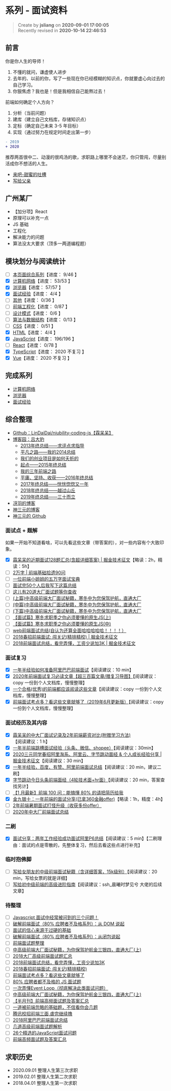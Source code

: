 系列 - 面试资料
===

> Create by **jsliang** on **2020-09-01 17:00:05**  
> Recently revised in **2020-10-14 22:46:53**

## 前言

你是你人生的导师！

1. 不懂的就问，谦虚使人进步
2. 去年的、以前的你，写了一些现在你已经模糊的知识点，你就要虚心向过去的自己学习。
3. 你狠焦虑？我也是！但是我相信自己能熬过去！

前端如何确定个人方向？

1. 分析（当前问题）
2. 建库（建立自己文档库，存储知识点）
3. 定标（确定自己未来 3-5 年目标）
4. 实现（通过努力在规定时间走出第一步）

```diff
- 2019
+ 2020
```

推荐两首很中二、动漫的很鸡汤的歌，求职路上哪里不会迷茫，你只管闯，尽量别活成你不想活的人生。

* [来吧-甜蜜的吐槽](http://music.163.com/song?id=30284458&userid=1294209040)
* [写给父亲](http://music.163.com/song?id=28285730&userid=1294209040)

## 广州某厂

* 【加分项】React
* 原理可以补充一点
* JS 基础
* 工程化
* 解决能力的问题
* 算法没太大要求（顶多一两道编程题）

## 模块划分与阅读统计

* [ ] [本页面综合系列](./README.md)【进度： 9/46 】
* [x] [计算机网络](./计算机网络/README.md)【进度： 53/53 】
* [x] [浏览器](./浏览器/README.md)【进度： 57/57 】
* [x] [面试经验](./面试经验/README.md)【进度： 4/4 】
* [ ] [其他](./其他/README.md)【进度： 0/36 】
* [ ] [前端工程化](./前端工程化/README.md)【进度： 0/87 】
* [ ] [设计模式](./设计模式/README.md)【进度： 0/6 】
* [ ] [算法与数据结构](./算法与数据结构/README.md)【进度： 0/13 】
* [ ] [CSS](./CSS/README.md)【进度： 0/51 】
* [x] [HTML](./HTML/README.md)【进度： 4/4 】
* [x] [JavaScript](./JavaScript/README.md)【进度： 196/196 】
* [ ] [React](./React/README.md)【进度： 0/78 】
* [x] [TypeScript](./TypeScript/README.md)【进度： 2020 不复习 】
* [x] [Vue](./Vue/README.md)【进度： 2020 不复习 】

## 完成系列

* [计算机网络](https://github.com/LiangJunrong/document-library/tree/master/%E7%B3%BB%E5%88%97-%E9%9D%A2%E8%AF%95%E8%B5%84%E6%96%99/%E8%AE%A1%E7%AE%97%E6%9C%BA%E7%BD%91%E7%BB%9C)
* [浏览器](https://github.com/LiangJunrong/document-library/tree/master/%E7%B3%BB%E5%88%97-%E9%9D%A2%E8%AF%95%E8%B5%84%E6%96%99/%E6%B5%8F%E8%A7%88%E5%99%A8)
* [面试经验](https://github.com/LiangJunrong/document-library/tree/master/%E7%B3%BB%E5%88%97-%E9%9D%A2%E8%AF%95%E8%B5%84%E6%96%99/%E9%9D%A2%E8%AF%95%E7%BB%8F%E9%AA%8C)

## 综合整理

* [Github：LinDaiDai/niubility-coding-js【霖呆呆】](https://github.com/LinDaiDai/niubility-coding-js)
* [博客园：吕大豹](https://www.cnblogs.com/lvdabao/)
  * [2013年终总结——求评点求指导](https://www.cnblogs.com/lvdabao/p/3506352.html)
  * [平凡之路——我的2014总结](https://www.cnblogs.com/lvdabao/p/2014_summary.html)
  * [我们的创业项目是如何夭折的](https://www.cnblogs.com/lvdabao/p/4596429.html)
  * [起点——2015年终总结](https://www.cnblogs.com/lvdabao/p/5178852.html)
  * [我的三年前端之路](https://www.cnblogs.com/lvdabao/p/5658389.html)
  * [平庸、坚持、收获——2016年终总结](https://www.cnblogs.com/lvdabao/p/6228024.html)
  * [2017年终总结——恍恍惚惚又一年](https://www.cnblogs.com/lvdabao/p/8258025.html)
  * [2018年终总结——越过山丘](https://www.cnblogs.com/lvdabao/p/10211898.html)
  * [2019年终总结——三十而立](https://www.cnblogs.com/lvdabao/p/12142637.html)
* [冴羽的博客](https://github.com/mqyqingfeng/Blog)
* [神三元的博客](http://47.98.159.95/my_blog/nav/)
* [神三元的 Github](https://github.com/sanyuan0704/my_blog)

### 面试点 + 题解

如果一开始不知道看啥，可以先看这些文章（带答案的），对一些内容有个大致印象。

* [x] [霖呆呆的近期面试128题汇总(含超详细答案) | 掘金技术征文](https://juejin.im/post/6844904151369908232)【略读：2h，精读：5h】
* [ ] [2万字 | 前端基础拾遗90问](https://juejin.im/post/6844904116552990727)
* [ ] [一位前端小姐姐的五万字面试宝典](https://juejin.im/post/6844904121380667399)
* [ ] [面试完50个人后我写下这篇总结](https://juejin.im/post/6844904019165446158)
* [ ] [这儿有20道大厂面试题等你查收](https://juejin.im/post/6844903874705227789)
* [ ] [(上篇)中高级前端大厂面试秘籍，寒冬中为您保驾护航，直通大厂](https://juejin.im/post/6844903776512393224)
* [ ] [(中篇)中高级前端大厂面试秘籍，寒冬中为您保驾护航，直通大厂](https://juejin.im/post/6844903801153945608)
* [ ] [(下篇)中高级前端大厂面试秘籍，寒冬中为您保驾护航，直通大厂](https://juejin.im/post/6844903830979608584)
* [ ] [【面试篇】寒冬求职季之你必须要懂的原生JS(上)](https://juejin.im/post/6844903815053852685)
* [ ] [【面试篇】寒冬求职季之你必须要懂的原生JS(中)](https://juejin.im/post/6844903828093927431)
* [ ] [web前端面试总结(自认为还算全面哈哈哈哈哈！！！！）](https://juejin.im/post/6844903976693940231)
* [ ] [2018春招前端面试: 闯关记(精排精校) | 掘金技术征文](https://juejin.im/post/6844903570001625102)
* [ ] [2018前端面试总结，看完弄懂，工资少说加3K | 掘金技术征文](https://juejin.im/post/6844903673009553416)

### 面试复习

* [x] [一年半经验如何准备阿里巴巴前端面试](https://juejin.im/post/6844904072345026574)【阅读建议：10 min】
* [x] [2020年前端面试复习必读文章【超三百篇文章/赠复习导图】](https://juejin.im/post/6844904116339261447)【阅读建议：copy 一份到个人文档库，慢慢整理】
* [x] [一个合格(优秀)的前端都应该阅读这些文章](https://juejin.im/post/6844903896637259784)【阅读建议：copy 一份到个人文档库，慢慢整理】
* [x] [前端面试考点多？看这些文章就够了（2019年6月更新版）](https://juejin.im/post/6844903577220349959)【阅读建议：copy 一份到个人文档库，慢慢整理】

### 面试经历及其内容

* [x] [霖呆呆的中大厂面试记录及2年前端薪资对比(附赠学习方法)](https://juejin.im/post/6844904181627781128)【阅读建议：1 h】
* [x] [一年半前端跳槽面试经验（头条、微信、shopee）](https://zhuanlan.zhihu.com/p/114028796)【阅读建议：30min】
* [x] [2020三元同学春招阿里淘系、阿里云、字节跳动面经 & 个人成长经验分享 | 掘金技术征文](https://juejin.im/post/6844904106537009159)【阅读建议：30 min】
* [x] [一年半经验，百度、有赞、阿里前端面试总结](https://juejin.im/post/6844903715669999629)【阅读建议：20 min，建议二刷】
* [x] [字节跳动今日头条前端面经（4轮技术面+hr面）](https://juejin.im/post/6844904088337907720)【阅读建议：20 min，答案查找另计】
* [ ] [【1 月最新】前端 100 问：能搞懂 80% 的请把简历给我](https://juejin.im/post/6844903885488783374)
* [x] [金九银十：一年前端的面试分享(已拿360金融offer)](https://juejin.im/post/6874275613360783368)【略读：1h，精度：4h】
* [ ] [2年前端暑期面试打怪升级（收获多份offer）](https://juejin.im/post/6876327630212169735)
* [ ] [2020年中大厂前端面试总结](https://segmentfault.com/a/1190000023783535)

### 二刷

* [x] [面试分享：两年工作经验成功面试阿里P6总结](https://juejin.im/post/6844903928442667015)【阅读建议：5 min】【二刷理由：面试的点是零散的，先整体复习，然后去看这些点进行补充】

### 临时抱佛脚

* [ ] [写给女朋友的中级前端面试秘籍（含详细答案，15k级别）](https://juejin.im/post/6844904115428917255)【阅读建议：20 min，写给女票的就是详细】
* [ ] [写给初中级前端的高级进阶指南](https://juejin.im/post/6844904103504527374)【阅读建议：ssh_晨曦时梦见兮 大佬的后续文章】

### 待整理

* [ ] [Javascript 面试中经常被问到的三个问题！](https://segmentfault.com/a/1190000018257074)
* [ ] [破解前端面试（80% 应聘者不及格系列）：从 DOM 说起](https://juejin.im/post/6844903474547671047)
* [ ] [面试的信心来源于过硬的基础](https://segmentfault.com/a/1190000013331105)
* [ ] [破解前端面试（80% 应聘者不及格系列）：从闭包说起](https://juejin.im/post/6844903474212143117#heading-0)
* [ ] [前端面试题整理](http://blog.poetries.top/FE-Interview-Questions/)
* [ ] [中高级前端大厂面试秘籍，为你保驾护航金三银四，直通大厂(上)](https://juejin.im/post/6844903776512393224#heading-13)
* [ ] [2018大厂高级前端面试题汇总](https://juejin.im/post/6844903695411314696)
* [ ] [2018前端面试总结，看完弄懂，工资少说加3K](https://juejin.im/post/6844903673009553416)
* [ ] [2018春招前端面试: 闯关记(精排精校)](https://juejin.im/post/6844903570001625102)
* [ ] [前端面试考点多？看这些文章就够了](https://juejin.im/post/6844903577220349959)
* [ ] [80% 应聘者都不及格的 JS 面试题](https://juejin.im/post/6844903470466629640)
* [ ] [一次弄懂Event Loop（彻底解决此类面试问题）](https://juejin.im/post/6844903764202094606)
* [ ] [中高级前端大厂面试秘籍，为你保驾护航金三银四，直通大厂(上)](https://juejin.im/post/6844903776512393224)
* [ ] [【半月刊】前端高频面试题及答案汇总](https://juejin.im/post/6844903778387247117)
* [ ] [一道被前端忽略的基础题，不信看你会几题](https://juejin.im/post/6844903778479505416)
* [ ] [腾讯校招前端三面,虐完继续撸](https://juejin.im/post/6844903497884762119)
* [ ] [2018阿里巴巴前端面试总结](https://juejin.im/post/6844903580860678158)
* [ ] [几道高级前端面试题解析](https://juejin.im/post/6844903598707441672)
* [ ] [26个精选的JavaScript面试问题](https://zhuanlan.zhihu.com/p/46958191)
* [ ] [前端高频面试题及答案汇总](https://juejin.im/post/6844903778387247117)

## 求职历史

* 2020.09.01 整理人生第三次求职
* 2019.02.01 整理人生第二次求职
* 2018.04.01 整理人生第一次求职
